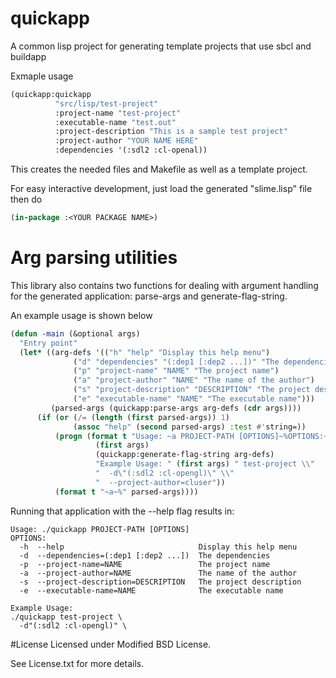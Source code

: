 # quickapp
A common lisp project for generating template projects that use sbcl and buildapp

Exmaple usage
```lisp
(quickapp:quickapp
          "src/lisp/test-project"
          :project-name "test-project" 
          :executable-name "test.out" 
          :project-description "This is a sample test project" 
          :project-author "YOUR NAME HERE" 
          :dependencies '(:sdl2 :cl-openal))
```
This creates the needed files and Makefile as well as a template project.

For easy interactive development, just load the generated "slime.lisp" file then do
```lisp
(in-package :<YOUR PACKAGE NAME>)
```

# Arg parsing utilities
This library also contains two functions for dealing with argument handling for the generated application: parse-args and generate-flag-string.

An example usage is shown below

```lisp
(defun -main (&optional args)
  "Entry point"
  (let* ((arg-defs '(("h" "help" "Display this help menu")
	          ("d" "dependencies" "(:dep1 [:dep2 ...])" "The dependencies")
	          ("p" "project-name" "NAME" "The project name")
	          ("a" "project-author" "NAME" "The name of the author")
	          ("s" "project-description" "DESCRIPTION" "The project description")
	          ("e" "executable-name" "NAME" "The executable name")))
         (parsed-args (quickapp:parse-args arg-defs (cdr args))))
	  (if (or (/= (length (first parsed-args)) 1)
	          (assoc "help" (second parsed-args) :test #'string=))
		  (progn (format t "Usage: ~a PROJECT-PATH [OPTIONS]~%OPTIONS:~%~a~%~a~%~a~a~%~a~%~a~%"
			       (first args)
			       (quickapp:generate-flag-string arg-defs)
			       "Example Usage: " (first args) " test-project \\"
			       "  -d\"(:sdl2 :cl-opengl)\" \\"
			       "  --project-author=cluser"))
		  (format t "~a~%" parsed-args))))
```

Running that application with the --help flag results in:
```
Usage: ./quickapp PROJECT-PATH [OPTIONS]
OPTIONS:
  -h  --help                              Display this help menu
  -d  --dependencies=(:dep1 [:dep2 ...])  The dependencies
  -p  --project-name=NAME                 The project name
  -a  --project-author=NAME               The name of the author
  -s  --project-description=DESCRIPTION   The project description
  -e  --executable-name=NAME              The executable name

Example Usage: 
./quickapp test-project \
  -d"(:sdl2 :cl-opengl)" \
  ```

#License
Licensed under Modified BSD License.

See License.txt for more details.
